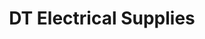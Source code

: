 ---
title: "DT Electrical Supplies"
url: /haywards-heath/dt-electrical-supplies/
shop: Elektronik
---